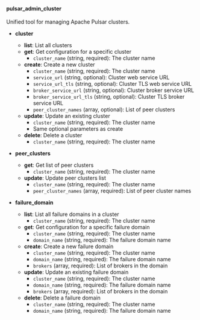#### pulsar_admin_cluster

Unified tool for managing Apache Pulsar clusters.

- **cluster**
  - **list**: List all clusters
  - **get**: Get configuration for a specific cluster
    - `cluster_name` (string, required): The cluster name
  - **create**: Create a new cluster
    - `cluster_name` (string, required): The cluster name
    - `service_url` (string, optional): Cluster web service URL
    - `service_url_tls` (string, optional): Cluster TLS web service URL
    - `broker_service_url` (string, optional): Cluster broker service URL
    - `broker_service_url_tls` (string, optional): Cluster TLS broker service URL
    - `peer_cluster_names` (array, optional): List of peer clusters
  - **update**: Update an existing cluster
    - `cluster_name` (string, required): The cluster name
    - Same optional parameters as create
  - **delete**: Delete a cluster
    - `cluster_name` (string, required): The cluster name
    
- **peer_clusters**
  - **get**: Get list of peer clusters
    - `cluster_name` (string, required): The cluster name
  - **update**: Update peer clusters list
    - `cluster_name` (string, required): The cluster name
    - `peer_cluster_names` (array, required): List of peer cluster names
    
- **failure_domain**
  - **list**: List all failure domains in a cluster
    - `cluster_name` (string, required): The cluster name
  - **get**: Get configuration for a specific failure domain
    - `cluster_name` (string, required): The cluster name
    - `domain_name` (string, required): The failure domain name
  - **create**: Create a new failure domain
    - `cluster_name` (string, required): The cluster name
    - `domain_name` (string, required): The failure domain name
    - `brokers` (array, required): List of brokers in the domain
  - **update**: Update an existing failure domain
    - `cluster_name` (string, required): The cluster name
    - `domain_name` (string, required): The failure domain name
    - `brokers` (array, required): List of brokers in the domain
  - **delete**: Delete a failure domain
    - `cluster_name` (string, required): The cluster name
    - `domain_name` (string, required): The failure domain name 